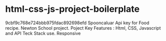 # html-css-js-project-boilerplate
9cbf9c768e724bbb975fdac892698efd Spooncaluar Api key for Food recipe.
Newton School project.
Poject Key Features :
Html, CSS, Javascript and API Teck Stack use.
Responsive  